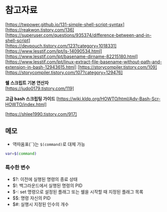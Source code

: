 # 참고자료
[https://twpower.github.io/131-simple-shell-script-syntax]  
[https://reakwon.tistory.com/136]  
[https://superuser.com/questions/935374/difference-between-and-in-shell-script]  
[https://devpouch.tistory.com/123?category=1018331]  
[https://www.lesstif.com/lpt/ls-14090534.html]  
[https://www.lesstif.com/lpt/basename-dirname-82215180.html]
[https://www.lesstif.com/lpt/linux-extract-file-basename-without-path-and-extension-in-bash-12943615.html]
[https://storycompiler.tistory.com/109]
[https://storycompiler.tistory.com/107?category=129476]

**쉘 스크립트 기본 연산자**  
[https://judo0179.tistory.com/119]
  
**고급 bash 스크립팅 가이드**
[https://wiki.kldp.org/HOWTO/html/Adv-Bash-Scr-HOWTO/index.html]  
  
  
[https://shlee1990.tistory.com/917]  

## 메모
- 역따옴표(\`\`)는 `$(command)`로 대체 가능  
```bash
var=$(command)
```

### 특수한 변수
- $?: 이전에 실행된 명령의 종료 상태
- $!: 백그라운드에서 실행된 명령의 PID
- $-: set 명령으로 설정된 플래그 또는 쉘을 시작할 때 지정된 플래그 목록
- $$: 명령 자신의 PID
- $#: 실행시 지정된 인수의 개수
